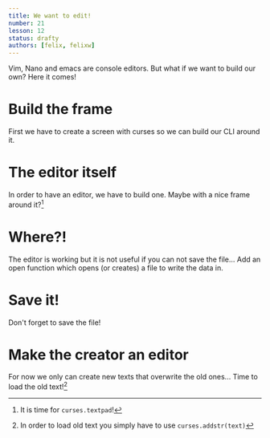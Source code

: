 ```yaml
---
title: We want to edit!
number: 21
lesson: 12
status: drafty
authors: [felix, felixw]
---
```


Vim, Nano and emacs are console editors. But what if we want to build our own? Here it comes!

# Build the frame

First we have to create a screen with curses so we can build our CLI around it.


# The editor itself

In order to have an editor, we have to build one. Maybe with a nice frame around it?[^textpad]

[^textpad]:
    It is time for `curses.textpad`!

# Where?!

The editor is working but it is not useful if you can not save the file...
Add an open function which opens (or creates) a file to write the data in.

# Save it!

Don't forget to save the file!

# Make the creator an editor

For now we only can create new texts that overwrite the old ones...
Time to load the old text![^load]

[^load]:
    In order to load old text you simply have to use `curses.addstr(text)`

